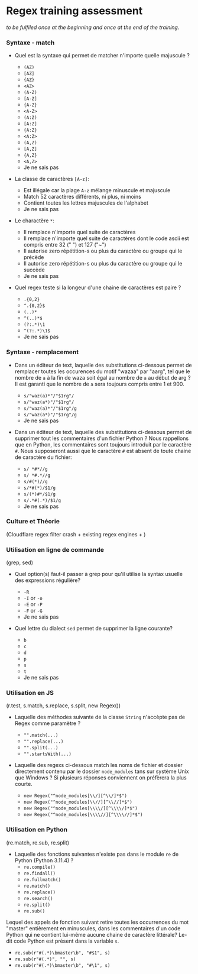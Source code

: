 # Regex training assessment

_to be fulfiled once at the beginning and once at the end of the training_.

### Syntaxe - match

- Quel est la syntaxe qui permet de matcher n'importe quelle majuscule ?

  - `(AZ)`
  - `[AZ]`
  - `{AZ}`
  - `<AZ>`
  - `(A-Z)`
  - `[A-Z]`
  - `{A-Z}`
  - `<A-Z>`
  - `(A:Z)`
  - `[A:Z]`
  - `{A:Z}`
  - `<A:Z>`
  - `(A,Z)`
  - `[A,Z]`
  - `{A,Z}`
  - `<A,Z>`
  - Je ne sais pas

- La classe de caractères `[A-z]`:

  - Est illégale car la plage `A-z` mélange minuscule et majuscule
  - Match 52 caractères différents, ni plus, ni moins
  - Contient toutes les lettres majuscules de l'alphabet
  - Je ne sais pas

- Le charactère `*`:

  - Il remplace n'importe quel suite de caractères
  - Il remplace n'importe quel suite de caractères dont le code ascii est compris entre 32 (" ") et 127 ("~")
  - Il autorise zero répétition-s ou plus du caractère ou groupe qui le précède
  - Il autorise zero répétition-s ou plus du caractère ou groupe qui le succède
  - Je ne sais pas

- Quel regex teste si la longeur d'une chaine de caractères est paire ?
  - `.{0,2}`
  - `^.{0,2}$`
  - `(..)*`
  - `^(..)*$`
  - `(?:.*)\1`
  - `^(?:.*)\1$`
  - Je ne sais pas

### Syntaxe - remplacement

- Dans un éditeur de text, laquelle des substitutions ci-dessous permet de remplacer toutes les occurences du motif "wazaa" par "aarg", tel que le nombre de `a` à la fin de waza soit égal au nombre de `a` au début de arg ? Il est garanti que le nombre de `a` sera toujours compris entre 1 et 900.

  - `s/"waz(a)*"/"$1rg"/`
  - `s/"waz(a*)"/"$1rg"/`
  - `s/"waz(a)*"/"$1rg"/g`
  - `s/"waz(a*)"/"$1rg"/g`
  - Je ne sais pas

- Dans un éditeur de text, laquelle des substitutions ci-dessous permet de supprimer tout les commentaires d'un fichier Python ? Nous rappellons que en Python, les commentaires sont toujours introduit par le caractère `#`. Nous supposeront aussi que le caractère `#` est absent de toute chaine de caractère du fichier:
  - `s/ *#*//g`
  - `s/ *#.*//g`
  - `s/#(*)//g`
  - `s/*#(*)/$1/g`
  - `s/(*)#*/$1/g`
  - `s/.*#(.*)/$1/g`
  - Je ne sais pas

### Culture et Théorie

(Cloudflare regex filter crash + existing regex engines + )

### Utilisation en ligne de commande

(grep, sed)

- Quel option(s) faut-il passer à grep pour qu'il utilise la syntax usuelle des expressions régulière?

  - `-R`
  - `-I` or `-o`
  - `-E` or `-P`
  - `-F` or `-G`
  - Je ne sais pas

- Quel lettre du dialect `sed` permet de supprimer la ligne courante?
  - `b`
  - `c`
  - `d`
  - `p`
  - `s`
  - `t`
  - Je ne sais pas

### Utilisation en JS

(r.test, s.match, s.replace, s.split, new Regex())

- Laquelle des méthodes suivante de la classe `String` n'accèpte pas de Regex comme paramètre ?

  - `"".match(...)`
  - `"".replace(...)`
  - `"".split(...)`
  - `"".startsWith(...)`

- Laquelle des regexs ci-dessous match les noms de fichier et dossier directement contenu par le dossier `node_modules` tans sur système Unix que Windows ? Si plusieurs réponses conviennent on préfèrera la plus courte.
  - `new Regex("^node_modules[\\/][^\\/]*$")`
  - `new Regex("^node_modules[\\//][^\\//]*$")`
  - `new Regex("^node_modules[\\\\/][^\\\\/]*$")`
  - `new Regex("^node_modules[\\\\//][^\\\\//]*$")`

### Utilisation en Python

(re.match, re.sub, re.split)

- Laquelle des fonctions suivantes n'existe pas dans le module `re` de Python (Python 3.11.4) ?
  - `re.compile()`
  - `re.findall()`
  - `re.fullmatch()`
  - `re.match()`
  - `re.replace()`
  - `re.search()`
  - `re.split()`
  - `re.sub()`

Lequel des appels de fonction suivant retire toutes les occurrences du mot "master" entièrement en minuscules, dans les commentaires d'un code Python qui ne contient lui-même aucune chaine de caractère littérale? Le-dit code Python est présent dans la variable `s`.

- `re.sub(r"#(.*)\bmaster\b", "#$1", s)`
- `re.sub(r"#(.*)", "", s)`
- `re.sub(r"#(.*)\bmaster\b", "#\1", s)`
